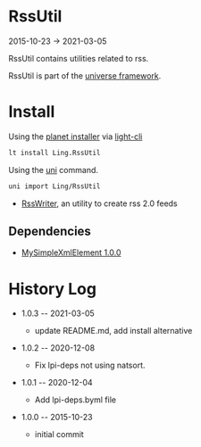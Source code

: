 RssUtil
===============
2015-10-23 -> 2021-03-05



RssUtil contains utilities related to rss.


RssUtil is part of the [universe framework](https://github.com/karayabin/universe-snapshot).


Install
==========
Using the [planet installer](https://github.com/lingtalfi/Light_PlanetInstaller) via [light-cli](https://github.com/lingtalfi/Light_Cli)
```bash
lt install Ling.RssUtil
```

Using the [uni](https://github.com/lingtalfi/universe-naive-importer) command.
```bash
uni import Ling/RssUtil
```




- [RssWriter](https://github.com/lingtalfi/RssUtil/tree/master/RssWriter), an utility to create rss 2.0 feeds



Dependencies
------------------

- [MySimpleXmlElement 1.0.0](https://github.com/lingtalfi/MySimpleXmlElement)



History Log
===============

- 1.0.3 -- 2021-03-05

    - update README.md, add install alternative

- 1.0.2 -- 2020-12-08

    - Fix lpi-deps not using natsort.

- 1.0.1 -- 2020-12-04

    - Add lpi-deps.byml file

- 1.0.0 -- 2015-10-23

    - initial commit
